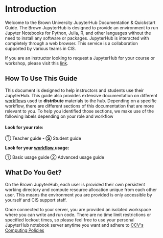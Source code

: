 # Introduction

Welcome to the Brown University JupyterHub Documentation & Quickstart Guide. The Brown JupyterHub is designed to provide an environment to run Jupyter Notebooks for Python, Julia, R, and other languages without the need to install any software or packages. JupyterHub is interacted with completely through a web browser. This service is a collaboration supported by various teams in CIS. 

If you are an instructor looking to request a JupyterHub for your course or workshop, please visit this [link](https://ccv.brown.edu/services/consulting/jupyterhub/). 

## How To Use This Guide

This document is designed to help instructors and students use their JupyterHub. This guide also provides extensive documentation on different [workflows](workflows.md) used to **distribute** materials to the hub.  Depending on a specific workflow, there are different sections of this documentation that are more relevant to you. To help you identified those sections, we make use of the following labels depending on your role and workflow

#### Look for your role:

Ⓣ Teacher guide _**-**_ **Ⓢ** Student guide 

**Look for your** [**workflow** ](workflows.md)**usage:**

① Basic usage guide ② Advanced usage guide

## What Do You Get?

On the Brown JupyterHub, each user is provided their own persistent working directory and compute resource allocation unique from each other user. This means the environment you are provided is only accessible by yourself and CIS support staff. 

Once connected to your server, you are provided an isolated workspace where you can write and run code. There are no time limit restrictions or specified lockout times, so please feel free to use your personal JupyterHub notebook server anytime you want and adhere to [CCV's Computing Policies](computing-policy.md)





